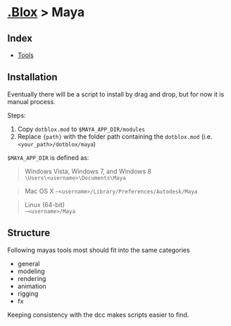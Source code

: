 # [.Blox](../../README.md) > Maya

## Index
- [Tools](./tools.md)

## Installation
Eventually there will be a script to install by drag and drop, but for now it is 
manual process.
  
Steps:
1. Copy `dotblox.mod` to `$MAYA_APP_DIR/modules`
2. Replace `{path}` with the folder path containing the `dotblox.mod` (i.e. `<your_path>/dotblox/maya`) 

`$MAYA_APP_DIR` is defined as:
> Windows Vista, Windows 7, and Windows 8  
> `\Users\<username>\Documents\Maya`

> Mac OS X
> `~<username>/Library/Preferences/Autodesk/Maya`

> Linux (64-bit)  
> `~<username>/Maya`

## Structure
Following mayas tools most should fit into the same categories 
- general
- modeling
- rendering
- animation
- rigging
- fx

Keeping consistency  with the dcc makes scripts easier to find.

